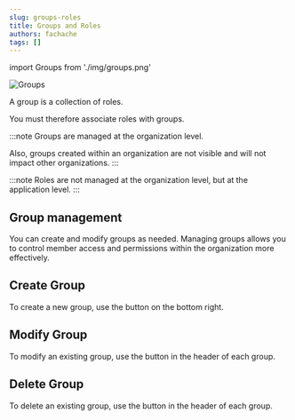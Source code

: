 ```yaml
---
slug: groups-roles
title: Groups and Roles
authors: fachache
tags: []
---
```


import Groups from './img/groups.png'

<img src={Groups} alt="Groups"/>

A group is a collection of roles.

You must therefore associate roles with groups.

:::note
Groups are managed at the organization level.

Also, groups created within an organization are not visible and will not impact other organizations.
:::

:::note
Roles are not managed at the organization level, but at the application level.
:::

## Group management

You can create and modify groups as needed. Managing groups allows you to control member access and permissions within the organization more effectively.

## Create Group

To create a new group, use the button on the bottom right.

## Modify Group

To modify an existing group, use the button in the header of each group.

## Delete Group

To delete an existing group, use the button in the header of each group.